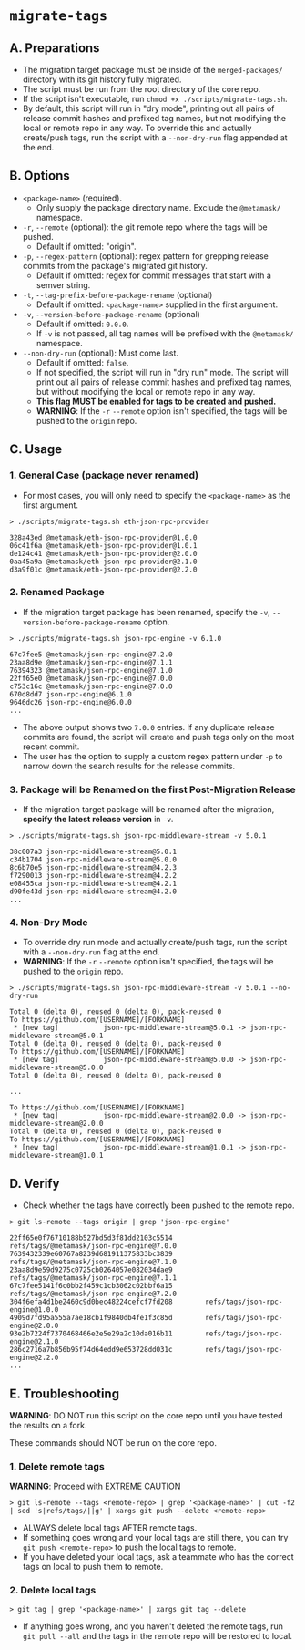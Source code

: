 # `migrate-tags`

## A. Preparations

- The migration target package must be inside of the `merged-packages/` directory with its git history fully migrated.
- The script must be run from the root directory of the core repo.
- If the script isn't executable, run `chmod +x ./scripts/migrate-tags.sh`.
- By default, this script will run in "dry mode", printing out all pairs of release commit hashes and prefixed tag names, but not modifying the local or remote repo in any way. To override this and actually create/push tags, run the script with a `--non-dry-run` flag appended at the end.

## B. Options

- `<package-name>` (required).
  - Only supply the package directory name. Exclude the `@metamask/` namespace.
- `-r`, `--remote` (optional): the git remote repo where the tags will be pushed.
  - Default if omitted: "origin".
- `-p`, `--regex-pattern` (optional): regex pattern for grepping release commits from the package's migrated git history.
  - Default if omitted: regex for commit messages that start with a semver string.
- `-t`, `--tag-prefix-before-package-rename` (optional)
  - Default if omitted: `<package-name>` supplied in the first argument.
- `-v`, `--version-before-package-rename` (optional)
  - Default if omitted: `0.0.0`.
  - If `-v` is not passed, all tag names will be prefixed with the `@metamask/` namespace.
- `--non-dry-run` (optional): Must come last.
  - Default if omitted: `false`.
  - If not specified, the script will run in "dry run" mode. The script will print out all pairs of release commit hashes and prefixed tag names, but without modifying the local or remote repo in any way.
  - **This flag MUST be enabled for tags to be created and pushed.**
  - **WARNING**: If the `-r` `--remote` option isn't specified, the tags will be pushed to the `origin` repo.

## C. Usage

### 1. General Case (package never renamed)

- For most cases, you will only need to specify the `<package-name>` as the first argument.

```shell
> ./scripts/migrate-tags.sh eth-json-rpc-provider
```

```output
328a43ed @metamask/eth-json-rpc-provider@1.0.0
06c41f6a @metamask/eth-json-rpc-provider@1.0.1
de124c41 @metamask/eth-json-rpc-provider@2.0.0
0aa45a9a @metamask/eth-json-rpc-provider@2.1.0
d3a9f01c @metamask/eth-json-rpc-provider@2.2.0
```

### 2. Renamed Package

- If the migration target package has been renamed, specify the `-v`, `--version-before-package-rename` option.

```shell
> ./scripts/migrate-tags.sh json-rpc-engine -v 6.1.0
```

```output
67c7fee5 @metamask/json-rpc-engine@7.2.0
23aa8d9e @metamask/json-rpc-engine@7.1.1
76394323 @metamask/json-rpc-engine@7.1.0
22ff65e0 @metamask/json-rpc-engine@7.0.0
c753c16c @metamask/json-rpc-engine@7.0.0
670d8dd7 json-rpc-engine@6.1.0
9646dc26 json-rpc-engine@6.0.0
...
```

- The above output shows two `7.0.0` entries. If any duplicate release commits are found, the script will create and push tags only on the most recent commit.
- The user has the option to supply a custom regex pattern under `-p` to narrow down the search results for the release commits.

### 3. Package will be Renamed on the first Post-Migration Release

- If the migration target package will be renamed after the migration, **specify the latest release version** in `-v`.

```shell
> ./scripts/migrate-tags.sh json-rpc-middleware-stream -v 5.0.1
```

```output
38c007a3 json-rpc-middleware-stream@5.0.1
c34b1704 json-rpc-middleware-stream@5.0.0
8c6b70e5 json-rpc-middleware-stream@4.2.3
f7290013 json-rpc-middleware-stream@4.2.2
e08455ca json-rpc-middleware-stream@4.2.1
d90fe43d json-rpc-middleware-stream@4.2.0
...
```

### 4. Non-Dry Mode

- To override dry run mode and actually create/push tags, run the script with a `--non-dry-run` flag at the end.
- **WARNING**: If the `-r` `--remote` option isn't specified, the tags will be pushed to the `origin` repo.

```shell
> ./scripts/migrate-tags.sh json-rpc-middleware-stream -v 5.0.1 --no-dry-run
```

```output
Total 0 (delta 0), reused 0 (delta 0), pack-reused 0
To https://github.com/[USERNAME]/[FORKNAME]
 * [new tag]           json-rpc-middleware-stream@5.0.1 -> json-rpc-middleware-stream@5.0.1
Total 0 (delta 0), reused 0 (delta 0), pack-reused 0
To https://github.com/[USERNAME]/[FORKNAME]
 * [new tag]           json-rpc-middleware-stream@5.0.0 -> json-rpc-middleware-stream@5.0.0
Total 0 (delta 0), reused 0 (delta 0), pack-reused 0

...

To https://github.com/[USERNAME]/[FORKNAME]
 * [new tag]           json-rpc-middleware-stream@2.0.0 -> json-rpc-middleware-stream@2.0.0
Total 0 (delta 0), reused 0 (delta 0), pack-reused 0
To https://github.com/[USERNAME]/[FORKNAME]
 * [new tag]           json-rpc-middleware-stream@1.0.1 -> json-rpc-middleware-stream@1.0.1
```

## D. Verify

- Check whether the tags have correctly been pushed to the remote repo.

```shell
> git ls-remote --tags origin | grep 'json-rpc-engine'
```

```output
22ff65e0f76710188b527bd5d3f81dd2103c5514        refs/tags/@metamask/json-rpc-engine@7.0.0
7639432339e60767a8239d681911375833bc3839        refs/tags/@metamask/json-rpc-engine@7.1.0
23aa8d9e59d9275c0725cb0264057e082034dae9        refs/tags/@metamask/json-rpc-engine@7.1.1
67c7fee5141f6c0bb2f459c1cb3062c02bbf6a15        refs/tags/@metamask/json-rpc-engine@7.2.0
304f6efa4d1be2460c9d0bec48224cefcf7fd208        refs/tags/json-rpc-engine@1.0.0
4909d7fd95a555a7ae18cb1f9840db4fe1f3c85d        refs/tags/json-rpc-engine@2.0.0
93e2b7224f7370468466e2e5e29a2c10da016b11        refs/tags/json-rpc-engine@2.1.0
286c2716a7b856b95f74d64edd9e653728dd031c        refs/tags/json-rpc-engine@2.2.0
...
```

## E. Troubleshooting

**WARNING**: DO NOT run this script on the core repo until you have tested the results on a fork. 

These commands should NOT be run on the core repo. 

### 1. Delete remote tags

**WARNING**: Proceed with EXTREME CAUTION

```shell
> git ls-remote --tags <remote-repo> | grep '<package-name>' | cut -f2 | sed 's|refs/tags/||g' | xargs git push --delete <remote-repo>
```

- ALWAYS delete local tags AFTER remote tags.
- If something goes wrong and your local tags are still there, you can try `git push <remote-repo>` to push the local tags to remote.
- If you have deleted your local tags, ask a teammate who has the correct tags on local to push them to remote.

### 2. Delete local tags

```shell
> git tag | grep '<package-name>' | xargs git tag --delete
```

- If anything goes wrong, and you haven't deleted the remote tags, run `git pull --all` and the tags in the remote repo will be restored to local.

